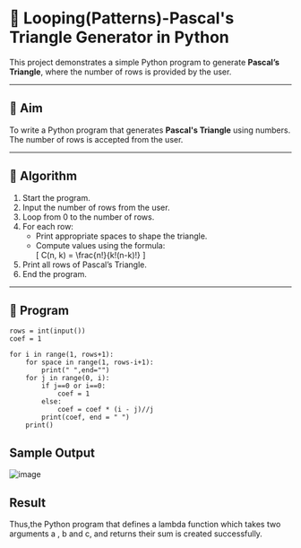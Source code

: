 # 🔺 Looping(Patterns)-Pascal's Triangle Generator in Python

This project demonstrates a simple Python program to generate **Pascal’s Triangle**, where the number of rows is provided by the user.

---

## 🎯 Aim

To write a Python program that generates **Pascal's Triangle** using numbers. The number of rows is accepted from the user.

---

## 🧠 Algorithm

1. Start the program.
2. Input the number of rows from the user.
3. Loop from 0 to the number of rows.
4. For each row:
   - Print appropriate spaces to shape the triangle.
   - Compute values using the formula:  
     \[
     C(n, k) = \frac{n!}{k!(n-k)!}
     \]
5. Print all rows of Pascal’s Triangle.
6. End the program.

---

## 🧪 Program
```
rows = int(input())
coef = 1

for i in range(1, rows+1):
    for space in range(1, rows-i+1):
        print(" ",end="")
    for j in range(0, i):
        if j==0 or i==0:
            coef = 1
        else:
            coef = coef * (i - j)//j
        print(coef, end = " ")
    print()
```

## Sample Output
![image](https://github.com/user-attachments/assets/b69e6b8e-4301-4dc7-839b-2e6f11e02892)



## Result

Thus,the Python program that defines a lambda function which takes two arguments a , b and c, and returns their sum is created successfully.
